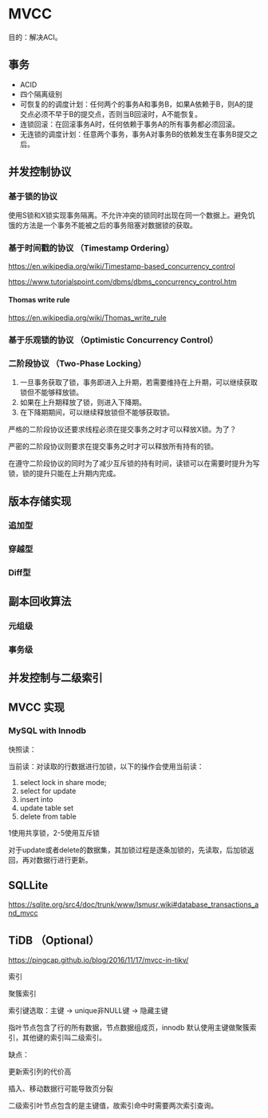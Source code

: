 # MVCC

目的：解决ACI。



## 事务

- ACID
- 四个隔离级别
- 可恢复的的调度计划：任何两个的事务A和事务B，如果A依赖于B，则A的提交点必须不早于B的提交点，否则当B回滚时，A不能恢复。
- 连锁回滚：在回滚事务A时，任何依赖于事务A的所有事务都必须回滚。
- 无连锁的调度计划：任意两个事务，事务A对事务B的依赖发生在事务B提交之后。



## 并发控制协议

### 基于锁的协议

使用S锁和X锁实现事务隔离。不允许冲突的锁同时出现在同一个数据上。避免饥饿的方法是一个事务不能被之后的事务阻塞对数据锁的获取。



### 基于时间戳的协议 （Timestamp Ordering）

https://en.wikipedia.org/wiki/Timestamp-based_concurrency_control

https://www.tutorialspoint.com/dbms/dbms_concurrency_control.htm

#### Thomas write rule

https://en.wikipedia.org/wiki/Thomas_write_rule



### 基于乐观锁的协议 （Optimistic Concurrency Control）





### 二阶段协议 （Two-Phase Locking）

1. 一旦事务获取了锁，事务即进入上升期，若需要维持在上升期，可以继续获取锁但不能够释放锁。
2. 如果在上升期释放了锁，则进入下降期。
3. 在下降期期间，可以继续释放锁但不能够获取锁。



严格的二阶段协议还要求线程必须在提交事务之时才可以释放X锁。为了？

严密的二阶段协议则要求在提交事务之时才可以释放所有持有的锁。

在遵守二阶段协议的同时为了减少互斥锁的持有时间，读锁可以在需要时提升为写锁，锁的提升只能在上升期内完成。



## 版本存储实现

### 追加型

### 穿越型

### Diff型 



## 副本回收算法

### 元组级

###  事务级





## 并发控制与二级索引





## MVCC 实现

### MySQL with Innodb

快照读：

当前读：对读取的行数据进行加锁，以下的操作会使用当前读：

1. select lock in share mode;
2. select for update
3. insert into
4. update table set
5. delete from table

1使用共享锁，2-5使用互斥锁

对于update或者delete的数据集，其加锁过程是逐条加锁的，先读取，后加锁返回，再对数据行进行更新。

## SQLLite

https://sqlite.org/src4/doc/trunk/www/lsmusr.wiki#database_transactions_and_mvcc

## TiDB （Optional） 

https://pingcap.github.io/blog/2016/11/17/mvcc-in-tikv/





索引

聚簇索引

索引键选取：主键 -> unique非NULL键 -> 隐藏主键

指叶节点包含了行的所有数据，节点数据组成页，innodb 默认使用主键做聚簇索引，其他键的索引叫二级索引。

缺点：

更新索引列的代价高

插入、移动数据行可能导致页分裂

二级索引叶节点包含的是主键值，故索引命中时需要两次索引查询。